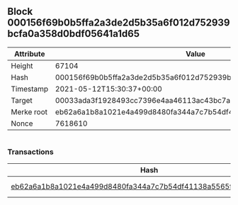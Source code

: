 ## Block 000156f69b0b5ffa2a3de2d5b35a6f012d752939bcfa0a358d0bdf05641a1d65

Attribute | Value
--- | ---
Height | 67104
Hash | 000156f69b0b5ffa2a3de2d5b35a6f012d752939bcfa0a358d0bdf05641a1d65
Timestamp | 2021-05-12T15:30:37+00:00
Target | 00033ada3f1928493cc7396e4aa46113ac43bc7ac52aab5d08e3934913716f64
Merke root | eb62a6a1b8a1021e4a499d8480fa344a7c7b54df41138a5565f81f63f9e49361
Nonce | 7618610

```

```

### Transactions

Hash | Amount
--- | ---
[eb62a6a1b8a1021e4a499d8480fa344a7c7b54df41138a5565f81f63f9e49361](eb62a6a1b8a1021e4a499d8480fa344a7c7b54df41138a5565f81f63f9e49361.md) | 10.00000000 SKEPTI 
